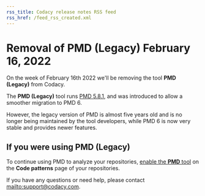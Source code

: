 ```yaml
---
rss_title: Codacy release notes RSS feed
rss_href: /feed_rss_created.xml
---
```


# Removal of PMD (Legacy) February 16, 2022

On the week of February 16th 2022 we'll be removing the tool **PMD (Legacy)** from Codacy.

The **PMD (Legacy)** tool runs [PMD 5.8.1](https://github.com/pmd/pmd/releases/tag/pmd_releases%2F5.8.1), and was introduced to allow a smoother migration to PMD 6.

However, the legacy version of PMD is almost five years old and is no longer being maintained by the tool developers, while PMD 6 is now <span class="skip-vale">very</span> stable and provides newer features.

## If you were using PMD (Legacy)

To continue using PMD to analyze your repositories, [enable the **PMD** tool](../../repositories-configure/configuring-code-patterns.md) on the **Code patterns** page of your repositories.

If you have any questions or need help, please contact <mailto:support@codacy.com>.
